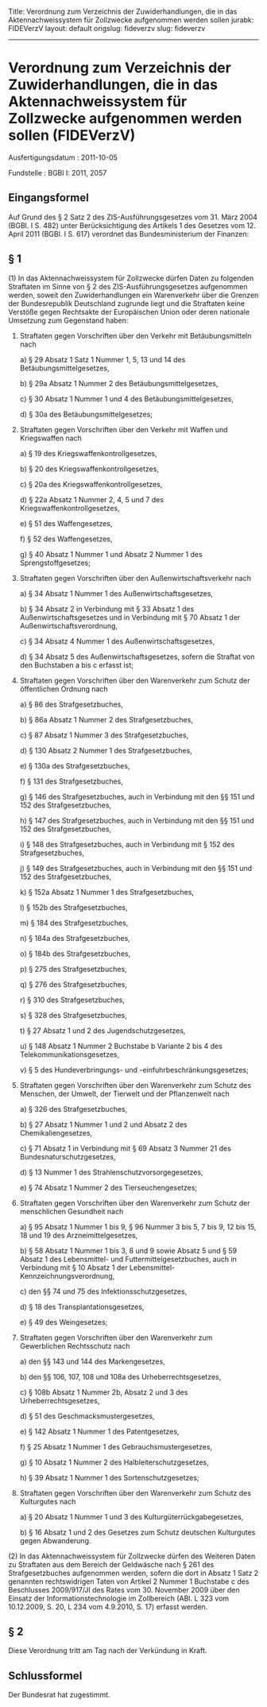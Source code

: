 Title: Verordnung zum Verzeichnis der Zuwiderhandlungen, die in das Aktennachweissystem
  für Zollzwecke aufgenommen werden sollen
jurabk: FIDEVerzV
layout: default
origslug: fideverzv
slug: fideverzv

---

# Verordnung zum Verzeichnis der Zuwiderhandlungen, die in das Aktennachweissystem für Zollzwecke aufgenommen werden sollen (FIDEVerzV)

Ausfertigungsdatum
:   2011-10-05

Fundstelle
:   BGBl I: 2011, 2057


## Eingangsformel

Auf Grund des § 2 Satz 2 des ZIS-Ausführungsgesetzes vom 31. März 2004
(BGBl. I S. 482) unter Berücksichtigung des Artikels 1 des Gesetzes
vom 12. April 2011 (BGBl. I S. 617) verordnet das Bundesministerium
der Finanzen:


## § 1

(1) In das Aktennachweissystem für Zollzwecke dürfen Daten zu
folgenden Straftaten im Sinne von § 2 des ZIS-Ausführungsgesetzes
aufgenommen werden, soweit den Zuwiderhandlungen ein Warenverkehr über
die Grenzen der Bundesrepublik Deutschland zugrunde liegt und die
Straftaten keine Verstöße gegen Rechtsakte der Europäischen Union oder
deren nationale Umsetzung zum Gegenstand haben:

1.  Straftaten gegen Vorschriften über den Verkehr mit Betäubungsmitteln
    nach

    a)  § 29 Absatz 1 Satz 1 Nummer 1, 5, 13 und 14 des
        Betäubungsmittelgesetzes,


    b)  § 29a Absatz 1 Nummer 2 des Betäubungsmittelgesetzes,


    c)  § 30 Absatz 1 Nummer 1 und 4 des Betäubungsmittelgesetzes,


    d)  § 30a des Betäubungsmittelgesetzes;





2.  Straftaten gegen Vorschriften über den Verkehr mit Waffen und
    Kriegswaffen nach

    a)  § 19 des Kriegswaffenkontrollgesetzes,


    b)  § 20 des Kriegswaffenkontrollgesetzes,


    c)  § 20a des Kriegswaffenkontrollgesetzes,


    d)  § 22a Absatz 1 Nummer 2, 4, 5 und 7 des Kriegswaffenkontrollgesetzes,


    e)  § 51 des Waffengesetzes,


    f)  § 52 des Waffengesetzes,


    g)  § 40 Absatz 1 Nummer 1 und Absatz 2 Nummer 1 des Sprengstoffgesetzes;





3.  Straftaten gegen Vorschriften über den Außenwirtschaftsverkehr nach

    a)  § 34 Absatz 1 Nummer 1 des Außenwirtschaftsgesetzes,


    b)  § 34 Absatz 2 in Verbindung mit § 33 Absatz 1 des
        Außenwirtschaftsgesetzes und in Verbindung mit § 70 Absatz 1 der
        Außenwirtschaftsverordnung,


    c)  § 34 Absatz 4 Nummer 1 des Außenwirtschaftsgesetzes,


    d)  § 34 Absatz 5 des Außenwirtschaftsgesetzes, sofern die Straftat von
        den Buchstaben a bis c erfasst ist;





4.  Straftaten gegen Vorschriften über den Warenverkehr zum Schutz der
    öffentlichen Ordnung nach

    a)  § 86 des Strafgesetzbuches,


    b)  § 86a Absatz 1 Nummer 2 des Strafgesetzbuches,


    c)  § 87 Absatz 1 Nummer 3 des Strafgesetzbuches,


    d)  § 130 Absatz 2 Nummer 1 des Strafgesetzbuches,


    e)  § 130a des Strafgesetzbuches,


    f)  § 131 des Strafgesetzbuches,


    g)  § 146 des Strafgesetzbuches, auch in Verbindung mit den §§ 151 und 152
        des Strafgesetzbuches,


    h)  § 147 des Strafgesetzbuches, auch in Verbindung mit den §§ 151 und 152
        des Strafgesetzbuches,


    i)  § 148 des Strafgesetzbuches, auch in Verbindung mit § 152 des
        Strafgesetzbuches,


    j)  § 149 des Strafgesetzbuches, auch in Verbindung mit den §§ 151 und 152
        des Strafgesetzbuches,


    k)  § 152a Absatz 1 Nummer 1 des Strafgesetzbuches,


    l)  § 152b des Strafgesetzbuches,


    m)  § 184 des Strafgesetzbuches,


    n)  § 184a des Strafgesetzbuches,


    o)  § 184b des Strafgesetzbuches,


    p)  § 275 des Strafgesetzbuches,


    q)  § 276 des Strafgesetzbuches,


    r)  § 310 des Strafgesetzbuches,


    s)  § 328 des Strafgesetzbuches,


    t)  § 27 Absatz 1 und 2 des Jugendschutzgesetzes,


    u)  § 148 Absatz 1 Nummer 2 Buchstabe b Variante 2 bis 4 des
        Telekommunikationsgesetzes,


    v)  § 5 des Hundeverbringungs- und -einfuhrbeschränkungsgesetzes;





5.  Straftaten gegen Vorschriften über den Warenverkehr zum Schutz des
    Menschen, der Umwelt, der Tierwelt und der Pflanzenwelt nach

    a)  § 326 des Strafgesetzbuches,


    b)  § 27 Absatz 1 Nummer 1 und 2 und Absatz 2 des Chemikaliengesetzes,


    c)  § 71 Absatz 1 in Verbindung mit § 69 Absatz 3 Nummer 21 des
        Bundesnaturschutzgesetzes,


    d)  § 13 Nummer 1 des Strahlenschutzvorsorgegesetzes,


    e)  § 74 Absatz 1 Nummer 2 des Tierseuchengesetzes;





6.  Straftaten gegen Vorschriften über den Warenverkehr zum Schutz der
    menschlichen Gesundheit nach

    a)  § 95 Absatz 1 Nummer 1 bis 9, § 96 Nummer 3 bis 5, 7 bis 9, 12 bis 15,
        18 und 19 des Arzneimittelgesetzes,


    b)  § 58 Absatz 1 Nummer 1 bis 3, 8 und 9 sowie Absatz 5 und § 59 Absatz 1
        des Lebensmittel- und Futtermittelgesetzbuches, auch in Verbindung mit
        § 10 Absatz 1 der Lebensmittel-Kennzeichnungsverordnung,


    c)  den §§ 74 und 75 des Infektionsschutzgesetzes,


    d)  § 18 des Transplantationsgesetzes,


    e)  § 49 des Weingesetzes;





7.  Straftaten gegen Vorschriften über den Warenverkehr zum Gewerblichen
    Rechtsschutz nach

    a)  den §§ 143 und 144 des Markengesetzes,


    b)  den §§ 106, 107, 108 und 108a des Urheberrechtsgesetzes,


    c)  § 108b Absatz 1 Nummer 2b, Absatz 2 und 3 des Urheberrechtsgesetzes,


    d)  § 51 des Geschmacksmustergesetzes,


    e)  § 142 Absatz 1 Nummer 1 des Patentgesetzes,


    f)  § 25 Absatz 1 Nummer 1 des Gebrauchsmustergesetzes,


    g)  § 10 Absatz 1 Nummer 2 des Halbleiterschutzgesetzes,


    h)  § 39 Absatz 1 Nummer 1 des Sortenschutzgesetzes;





8.  Straftaten gegen Vorschriften über den Warenverkehr zum Schutz des
    Kulturgutes nach

    a)  § 20 Absatz 1 Nummer 1 und 3 des Kulturgüterrückgabegesetzes,


    b)  § 16 Absatz 1 und 2 des Gesetzes zum Schutz deutschen Kulturgutes
        gegen Abwanderung.







(2) In das Aktennachweissystem für Zollzwecke dürfen des Weiteren
Daten zu Straftaten aus dem Bereich der Geldwäsche nach § 261 des
Strafgesetzbuches aufgenommen werden, sofern die dort in Absatz 1 Satz
2 genannten rechtswidrigen Taten von Artikel 2 Nummer 1 Buchstabe c
des Beschlusses 2009/917/JI des Rates vom 30. November 2009 über den
Einsatz der Informationstechnologie im Zollbereich (ABl. L 323 vom
10\.12.2009, S. 20, L 234 vom 4.9.2010, S. 17) erfasst werden.


## § 2

Diese Verordnung tritt am Tag nach der Verkündung in Kraft.


## Schlussformel

Der Bundesrat hat zugestimmt.

